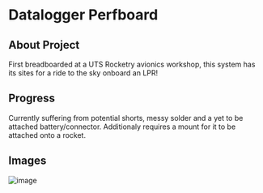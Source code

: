 # Datalogger Perfboard

## About Project
First breadboarded at a UTS Rocketry avionics workshop, this system has its sites for a ride to the sky onboard an LPR!

## Progress
Currently suffering from potential shorts, messy solder and a yet to be attached battery/connector.
Additionaly requires a mount for it to be attached onto a rocket.

## Images
![image](https://github.com/user-attachments/assets/69f84b31-4850-492d-a94b-48d4bc40e293)

